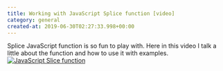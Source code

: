 ```yaml
---
title: Working with JavaScript Splice function [video]
category: general
created-at: 2019-06-30T02:27:33.998+00:00
---
```


Splice JavaScript function is so fun to play with.
Here in this video I talk a little about the function and how to use it with examples.[![JavaScript Slice function](http://img.youtube.com/vi/AKuvhfTDSV4/0.jpg)](https://www.youtube.com/watch?v=AKuvhfTDSV4 "JavaScript Slice")